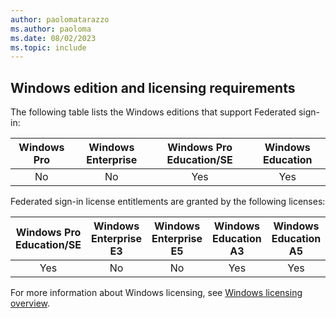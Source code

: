 ```yaml
---
author: paolomatarazzo
ms.author: paoloma
ms.date: 08/02/2023
ms.topic: include
---
```


## Windows edition and licensing requirements

The following table lists the Windows editions that support Federated sign-in:

|Windows Pro|Windows Enterprise|Windows Pro Education/SE|Windows Education|
|:---:|:---:|:---:|:---:|
|No|No|Yes|Yes|

Federated sign-in license entitlements are granted by the following licenses:

|Windows Pro Education/SE|Windows Enterprise E3|Windows Enterprise E5|Windows Education A3|Windows Education A5|
|:---:|:---:|:---:|:---:|:---:|
|Yes|No|No|Yes|Yes|

For more information about Windows licensing, see [Windows licensing overview](/windows/whats-new/windows-licensing).
